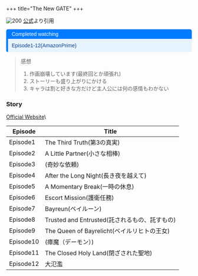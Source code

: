 +++
title="The New GATE"
+++

![200](https://encrypted-tbn0.gstatic.com/images?q=tbn:ANd9GcQdXdcKoRWDCR3s0CB-1VzDjHuy9qjU56PkPw&s)
[公式](https://www.google.com/url?sa=i&url=https%3A%2F%2Fthe-new-gate-pr.com%2F&psig=AOvVaw2HJT5Wb1effrol-rlytHjb&ust=1720789800371000&source=images&cd=vfe&opi=89978449&ved=0CBEQjRxqFwoTCKiUhtuHn4cDFQAAAAAdAAAAABAE)より引用


<div style="margin: 10px 0; border-left: 5px solid #007BFF; border-radius: 5px; overflow: hidden; font-family: Arial, sans-serif;"> <div style="background-color: #007BFF; color: #ffffff; padding: 5px 10px; font-weight: normal; font-size: 14px;"> Completed watching </div> <div style="background-color: #e7f3fe; color: #084298; padding: 10px;"> <p style="margin: 0;">Episode1-12(AmazonPrime)</p> </div> </div>

> 感想  
> 1. 作画崩壊しています(最終回とか頑張れ)
> 2. ストーリーも盛り上がりにかける
> 3. キャラは割と好きな方だけど主人公には何の感情もわかない

### Story
[Official Website](https://the-new-gate-pr.com/story/)\

| Episode   | Title                              |
| --------- | ---------------------------------- |
| Episode1  | The Third Truth(第3の真実)             |
| Episode2  | A Little Partner(小さな相棒)            |
| Episode3  | (奇妙な依頼)                            |
| Episode4  | After the Long Night(長き夜を越えて)      |
| Episode5  | A Momentary Break(一時の休息)           |
| Episode6  | Escort Mission(護衛任務)               |
| Episode7  | Bayreun(ベイルーン)                     |
| Episode8  | Trusted and Entrusted(託されるもの、託すもの) |
| Episode9  | The Queen of Bayrelicht(ベイルリヒトの王女) |
| Episode10 | (瘴魔（デーモン）)                         |
| Episode11 | The Closed Holy Land(閉ざされた聖地)      |
| Episode12 | 大氾濫                                |

